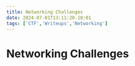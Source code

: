```yaml
---
title: Networking Challenges
date: 2024-07-01T13:11:20-10:01
tags: ['CTF','Writeups','Networking']
---
```

# Networking Challenges
 